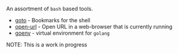 An assortment of `bash` based tools.

 * [goto](goto.md) - Bookmarks for the shell
 * [open-url](open-url.md) - Open URL in a web-browser that is currently running
 * [goenv](goenv.md) - virtual environment for `golang`


NOTE: This is a work in progress
